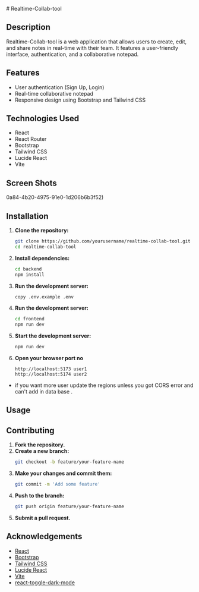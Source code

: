﻿﻿# Realtime-Collab-tool

## Description
Realtime-Collab-tool is a web application that allows users to create, edit, and share notes in real-time with their team. It features a user-friendly interface, authentication, and a collaborative notepad.

## Features
- User authentication (Sign Up, Login)
- Real-time collaborative notepad
- Responsive design using Bootstrap and Tailwind CSS

## Technologies Used
- React
- React Router
- Bootstrap
- Tailwind CSS
- Lucide React
- Vite

## Screen Shots 
0a84-4b20-4975-91e0-1d206b6b3f52)

## Installation


1. **Clone the repository:**
    ```sh
    git clone https://github.com/yourusername/realtime-collab-tool.git
    cd realtime-collab-tool
    ```

2. **Install dependencies:**
    ```sh
    cd backend
    npm install
    ```
3. **Run the development server:**
    ```sh
    copy .env.example .env
    ```

4. **Run the development server:**
    ```sh
    cd frontend
    npm run dev
    ```


1. **Start the development server:**
    ```sh
    npm run dev
    ```

2. **Open your browser port no**
    ```
    http://localhost:5173 user1
    http://localhost:5174 user2
    
    ```
- if you want more user update the regions unless you got CORS error and can't add in data base .
## Usage



## Contributing

1. **Fork the repository.**
2. **Create a new branch:**
    ```sh
    git checkout -b feature/your-feature-name
    ```
3. **Make your changes and commit them:**
    ```sh
    git commit -m 'Add some feature'
    ```
4. **Push to the branch:**
    ```sh
    git push origin feature/your-feature-name
    ```
5. **Submit a pull request.**


## Acknowledgements

- [React](https://reactjs.org/)
- [Bootstrap](https://getbootstrap.com/)
- [Tailwind CSS](https://tailwindcss.com/)
- [Lucide React](https://lucide.dev/)
- [Vite](https://vitejs.dev/)
- [react-toggle-dark-mode](https://github.com/shaunlebron/react-toggle-dark-mode)